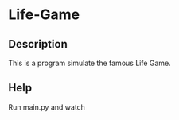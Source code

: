# Life-Game

## Description
This is a program simulate the famous Life Game.

## Help
Run main.py and watch
